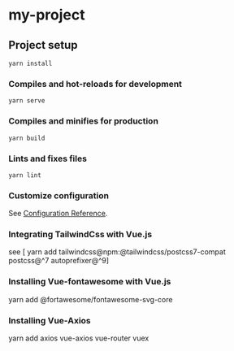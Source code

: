 # my-project

## Project setup
```
yarn install
```

### Compiles and hot-reloads for development
```
yarn serve
```

### Compiles and minifies for production
```
yarn build
```

### Lints and fixes files
```
yarn lint
```

### Customize configuration
See [Configuration Reference](https://cli.vuejs.org/config/).

### Integrating TailwindCss with Vue.js
see [ yarn add tailwindcss@npm:@tailwindcss/postcss7-compat postcss@^7 autoprefixer@^9]

### Installing Vue-fontawesome with Vue.js
 yarn add @fortawesome/fontawesome-svg-core

### Installing Vue-Axios
 yarn add axios vue-axios vue-router vuex


